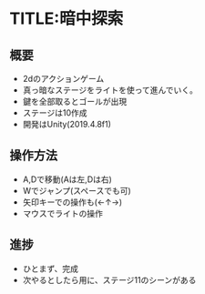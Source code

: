 # TITLE:暗中探索

## 概要
- 2dのアクションゲーム
- 真っ暗なステージをライトを使って進んでいく。
- 鍵を全部取るとゴールが出現
- ステージは10作成
- 開発はUnity(2019.4.8f1)

## 操作方法
- A,Dで移動(Aは左,Dは右)
- Wでジャンプ(スペースでも可)
- 矢印キーでの操作も(←↑→)
- マウスでライトの操作

## 進捗
- ひとまず、完成
- 次やるとしたら用に、ステージ11のシーンがある
